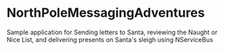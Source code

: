 # NorthPoleMessagingAdventures

Sample application for Sending letters to Santa, reviewing the Naught or Nice List, and delivering presents on Santa's sleigh using NServiceBus
